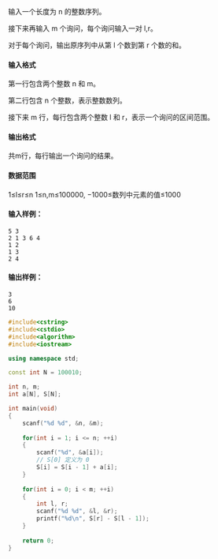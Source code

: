 输入一个长度为 n 的整数序列。

接下来再输入 m 个询问，每个询问输入一对 l,r。

对于每个询问，输出原序列中从第 l 个数到第 r 个数的和。

#### 输入格式

第一行包含两个整数 n 和 m。

第二行包含 n 个整数，表示整数数列。

接下来 m 行，每行包含两个整数 l 和 r，表示一个询问的区间范围。

#### 输出格式

共m行，每行输出一个询问的结果。

#### 数据范围

1≤l≤r≤n
1≤n,m≤100000,
−1000≤数列中元素的值≤1000

#### 输入样例：

```
5 3
2 1 3 6 4
1 2
1 3
2 4
```

#### 输出样例：

```
3
6
10
```



```cpp
#include<cstring>
#include<cstdio>
#include<algorithm>
#include<iostream>

using namespace std;

const int N = 100010;

int n, m;
int a[N], S[N];

int main(void)
{
    scanf("%d %d", &n, &m);
    
    for(int i = 1; i <= n; ++i) 
    {
        scanf("%d", &a[i]);
        // S[0] 定义为 0
        S[i] = S[i - 1] + a[i];
    }
    
    for(int i = 0; i < m; ++i)
    {
        int l, r;
        scanf("%d %d", &l, &r);
        printf("%d\n", S[r] - S[l - 1]);
    }
    
    return 0;
}
```

